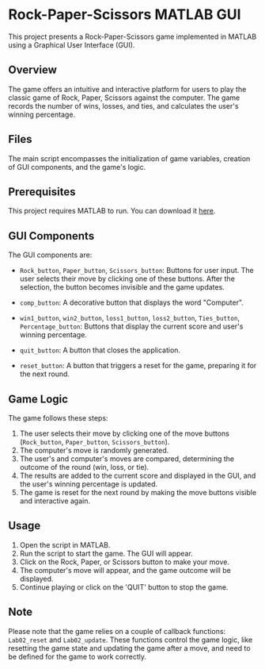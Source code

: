 # Rock-Paper-Scissors MATLAB GUI

This project presents a Rock-Paper-Scissors game implemented in MATLAB using a Graphical User Interface (GUI).

## Overview

The game offers an intuitive and interactive platform for users to play the classic game of Rock, Paper, Scissors against the computer. The game records the number of wins, losses, and ties, and calculates the user's winning percentage.

## Files

The main script encompasses the initialization of game variables, creation of GUI components, and the game's logic.

## Prerequisites

This project requires MATLAB to run. You can download it [here](https://www.mathworks.com/products/matlab.html).

## GUI Components

The GUI components are:

- `Rock_button`, `Paper_button`, `Scissors_button`: Buttons for user input. The user selects their move by clicking one of these buttons. After the selection, the button becomes invisible and the game updates.

- `comp_button`: A decorative button that displays the word "Computer".

- `win1_button`, `win2_button`, `loss1_button`, `loss2_button`, `Ties_button`, `Percentage_button`: Buttons that display the current score and user's winning percentage.

- `quit_button`: A button that closes the application.

- `reset_button`: A button that triggers a reset for the game, preparing it for the next round.

## Game Logic

The game follows these steps:

1. The user selects their move by clicking one of the move buttons (`Rock_button`, `Paper_button`, `Scissors_button`).
2. The computer's move is randomly generated.
3. The user's and computer's moves are compared, determining the outcome of the round (win, loss, or tie).
4. The results are added to the current score and displayed in the GUI, and the user's winning percentage is updated.
5. The game is reset for the next round by making the move buttons visible and interactive again.

## Usage

1. Open the script in MATLAB.
2. Run the script to start the game. The GUI will appear.
3. Click on the Rock, Paper, or Scissors button to make your move.
4. The computer's move will appear, and the game outcome will be displayed.
5. Continue playing or click on the 'QUIT' button to stop the game.

## Note

Please note that the game relies on a couple of callback functions: `Lab02_reset` and `Lab02_update`. These functions control the game logic, like resetting the game state and updating the game after a move, and need to be defined for the game to work correctly.


